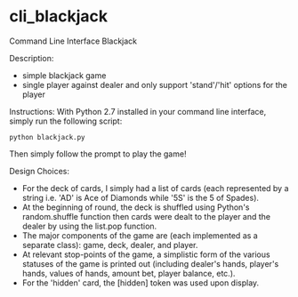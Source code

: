 # cli_blackjack

Command Line Interface Blackjack


Description:

- simple blackjack game
- single player against dealer and only support 'stand'/'hit' options for the player

Instructions: 
With Python 2.7 installed in your command line interface, simply run the following script:

```
python blackjack.py
```

Then simply follow the prompt to play the game!


Design Choices:
- For the deck of cards, I simply had a list of cards (each represented by a string i.e. 'AD' is Ace of Diamonds while '5S' is the 5 of Spades). 
- At the beginning of round, the deck is shuffled using Python's random.shuffle function then cards were dealt to the player and the dealer by using the list.pop function.
- The major components of the game are (each implemented as a separate class): game, deck, dealer, and player.
- At relevant stop-points of the game, a simplistic form of the various statuses of the game is printed out (including dealer's hands, player's hands, values of hands, amount bet, player balance, etc.).
- For the 'hidden' card, the [hidden] token was used upon display.